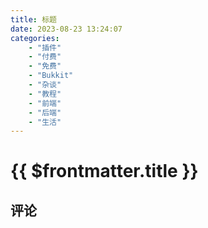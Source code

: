 ```yaml
---
title: 标题
date: 2023-08-23 13:24:07
categories:
    - "插件"
    - "付费"
    - "免费"
    - "Bukkit"
    - "杂谈"
    - "教程"
    - "前端"
    - "后端"
    - "生活"
---
```


# {{ $frontmatter.title }}
<blog-overview></blog-overview>

## 评论

<br/>

<comments></comments>

<script setup>

import Comments from '../../../compose/Comments.vue';
import BlogOverview from '../../../compose/BlogOverview.vue';

</script>
